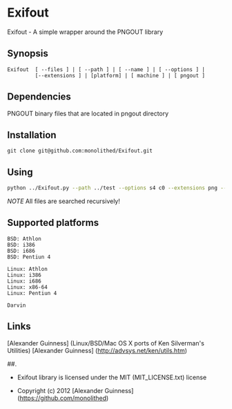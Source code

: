 # Exifout

Exifout - A simple wrapper around the PNGOUT library

## Synopsis

```
Exifout  [ --files ] | [ --path ] | [ --name ] | [ --options ] |
         [--extensions ] | [platform] | [ machine ] | [ pngout ]
```

## Dependencies

PNGOUT binary files that are located in pngout directory

## Installation

```
git clone git@github.com:monolithed/Exifout.git

```

## Using

```bash
python ../Exifout.py --path ../test --options s4 c0 --extensions png --pngout ../
```

*NOTE*
All files are searched recursively!

## Supported platforms

```
BSD: Athlon
BSD: i386
BSD: i686
BSD: Pentiun 4

Linux: Athlon
Linux: i386
Linux: i686
Linux: x86-64
Linux: Pentiun 4

Darvin
```

## Links

[Alexander Guinness] (Linux/BSD/Mac OS X ports of Ken Silverman's Utilities)
[Alexander Guinness] (http://advsys.net/ken/utils.htm)


##.

* Exifout library is licensed under the MIT (MIT_LICENSE.txt) license

* Copyright (c) 2012 [Alexander Guinness] (https://github.com/monolithed)
